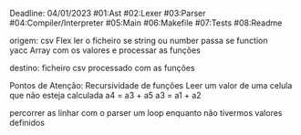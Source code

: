 Deadline: 04/01/2023
#01:Ast
#02:Lexer
#03:Parser
#04:Compiler/Interpreter
#05:Main
#06:Makefile
#07:Tests
#08:Readme

origem: csv
Flex 
    ler o ficheiro
    se string ou number passa
    se function  
yacc
Array com os valores e processar as funções

destino: ficheiro csv processado com as funções

Pontos de Atenção:
Recursividade de funções
Leer um valor de uma celula que não esteja calculada
    a4 = a3 + a5
    a3 = a1 + a2

percorrer as linhar com o parser
um loop enquanto não tivermos valores definidos


